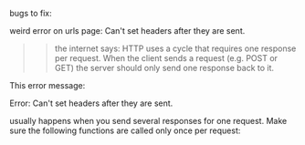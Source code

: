 bugs to fix:

weird error on urls page:
Can\'t set headers after they are sent.

>>the internet says: HTTP uses a cycle that requires one response per request. When the client sends a request (e.g. POST or GET) the server should only send one response back to it.

This error message:

Error: Can't set headers after they are sent.

usually happens when you send several responses for one request. Make sure the following functions are called only once per request: